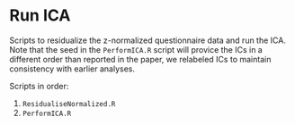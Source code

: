 # Run ICA

Scripts to residualize the z-normalized questionnaire data and run the ICA. Note that the seed in the `PerformICA.R` script will provice the ICs in a different order than reported in the paper, we relabeled ICs to maintain consistency with earlier analyses.

Scripts in order:
1.  `ResidualiseNormalized.R`
1.  `PerformICA.R`
